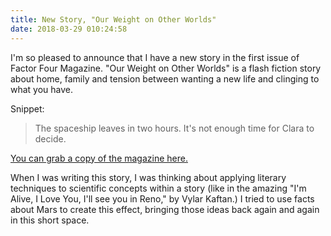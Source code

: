 ```yaml
---
title: New Story, "Our Weight on Other Worlds"
date: 2018-03-29 010:24:58
---
```


I'm so pleased to announce that I have a new story in the first issue of Factor Four Magazine. "Our Weight on Other Worlds" is a flash fiction story about home, family and tension between wanting a new life and clinging to what you have.

Snippet:
> The spaceship leaves in two hours. It's not enough time for Clara to decide.

[You can grab a copy of the magazine here.](http://factorfourmag.com/issue-1-april-2018/)

When I was writing this story, I was thinking about applying literary techniques to scientific concepts within a story (like in the amazing "I'm Alive, I Love You, I'll see you in Reno," by Vylar Kaftan.) I tried to use facts about Mars to create this effect, bringing those ideas back again and again in this short space.
